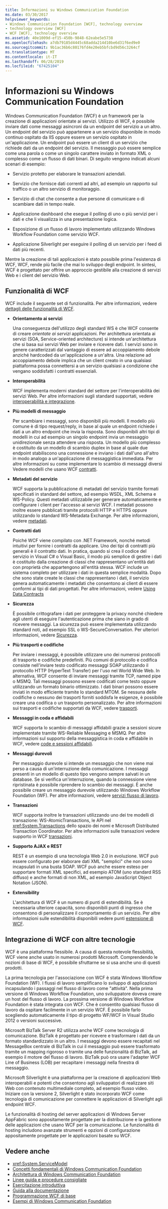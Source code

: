 ```yaml
---
title: Informazioni su Windows Communication Foundation
ms.date: 03/30/2017
helpviewer_keywords:
- Windows Communication Foundation [WCF], technology overview
- technology overview [WCF]
- WCF [WCF], technology overview
ms.assetid: 40e1009d-ef15-450b-9848-62eabe5e5738
ms.openlocfilehash: a7db79185d4445c68adda214d10be6d31f6ed9e0
ms.sourcegitcommit: 9b1ac36b6c80176fd4e20eb5bfcbd9d56c3264cf
ms.translationtype: MT
ms.contentlocale: it-IT
ms.lasthandoff: 06/28/2019
ms.locfileid: "67425104"
---
```

# <a name="what-is-windows-communication-foundation"></a>Informazioni su Windows Communication Foundation
Windows Communication Foundation (WCF) è un framework per la creazione di applicazioni orientate ai servizi. Utilizzo di WCF, è possibile inviare dati come messaggi asincroni da un endpoint del servizio a un altro. Un endpoint del servizio può appartenere a un servizio disponibile in modo continuo ospitato da IIS oppure essere un servizio ospitato in un'applicazione. Un endpoint può essere un client di un servizio che richiede dati da un endpoint del servizio. Il messaggio può essere semplice come una parola o come un singolo carattere inviato in formato XML o complesso come un flusso di dati binari. Di seguito vengono indicati alcuni scenari di esempio:

- Servizio protetto per elaborare le transazioni aziendali.

- Servizio che fornisce dati correnti ad altri, ad esempio un rapporto sul traffico o un altro servizio di monitoraggio.

- Servizio di chat che consente a due persone di comunicare o di scambiare dati in tempo reale.

- Applicazione dashboard che esegue il polling di uno o più servizi per i dati e che li visualizza in una presentazione logica.

- Esposizione di un flusso di lavoro implementato utilizzando Windows Workflow Foundation come servizio WCF.

- Applicazione Silverlight per eseguire il polling di un servizio per i feed di dati più recenti.

Mentre la creazione di tali applicazioni è stato possibile prima l'esistenza di WCF, WCF, rende più facile che mai lo sviluppo degli endpoint. In sintesi, WCF è progettato per offrire un approccio gestibile alla creazione di servizi Web e i client del servizio Web.

## <a name="features-of-wcf"></a>Funzionalità di WCF

WCF include il seguente set di funzionalità. Per altre informazioni, vedere [dettagli delle funzionalità di WCF](../../../docs/framework/wcf/feature-details/index.md).

- **Orientamento ai servizi**

     Una conseguenza dell'utilizzo degli standard WS è che WCF consente di creare *orientate ai servizi* applicazioni. Per architettura orientata ai servizi (SOA, Service-oriented architecture) si intende un'architettura che si basa sui servizi Web per inviare e ricevere dati. I servizi sono in genere caratterizzati dal vantaggio di essere ad accoppiamento debole anziché hardcoded da un'applicazione a un'altra. Una relazione ad accoppiamento debole implica che un client creato in una qualsiasi piattaforma possa connettersi a un servizio qualsiasi a condizione che vengano soddisfatti i contratti essenziali.

- **Interoperabilità**

     WCF implementa moderni standard del settore per l'interoperabilità dei servizi Web. Per altre informazioni sugli standard supportati, vedere [interoperabilità e integrazione](../../../docs/framework/wcf/feature-details/interoperability-and-integration.md).

- **Più modelli di messaggio**

     Per scambiare i messaggi, sono disponibili più modelli. Il modello più comune è di tipo request/reply, in base al quale un endpoint richiede i dati a un altro endpoint che invia la risposta. Sono disponibili altri tipi di modelli in cui ad esempio un singolo endpoint invia un messaggio unidirezionale senza attendere una risposta. Un modello più complesso è costituito da un modello di scambio duplex in base al quale due endpoint stabiliscono una connessione e inviano i dati dall'uno all'altro in modo analogo a un'applicazione di messaggistica immediata. Per altre informazioni su come implementare lo scambio di messaggi diversi Vedere modelli che usano WCF [contratti](../../../docs/framework/wcf/feature-details/contracts.md).

- **Metadati del servizio**

     WCF supporta la pubblicazione di metadati del servizio tramite formati specificati in standard del settore, ad esempio WSDL, XML Schema e WS-Policy. Questi metadati utilizzabile per generare automaticamente e configurare i client per l'accesso ai servizi WCF. I metadati possono inoltre essere pubblicati tramite protocolli HTTP e HTTPS oppure utilizzando lo standard WS-Metadata Exchange. Per altre informazioni, vedere [metadati](../../../docs/framework/wcf/feature-details/metadata.md).

- **Contratti dati**

     Poiché WCF viene compilato con .NET Framework, nonché metodi intuitivi per fornire i contratti da applicare. Uno dei tipi di contratti più generali è il contratto dati. In pratica, quando si crea il codice del servizio in Visual C# o Visual Basic, il modo più semplice di gestire i dati è costituito dalla creazione di classi che rappresentano un'entità dati con proprietà che appartengono all'entità stessa. WCF include un sistema completo per utilizzare i dati in questa semplice modalità. Dopo che sono state create le classi che rappresentano i dati, il servizio genera automaticamente i metadati che consentono ai client di essere conformi ai tipi di dati progettati. Per altre informazioni, vedere [Using Data Contracts](../../../docs/framework/wcf/feature-details/using-data-contracts.md)

- **Sicurezza**

     È possibile crittografare i dati per proteggere la privacy nonché chiedere agli utenti di eseguire l'autenticazione prima che siano in grado di ricevere messaggi. La sicurezza può essere implementata utilizzando standard noti, ad esempio SSL o WS-SecureConversation. Per ulteriori informazioni, vedere [Sicurezza](../../../docs/framework/wcf/feature-details/security.md).

- **Più trasporti e codifiche**

     Per inviare i messaggi, è possibile utilizzare uno dei numerosi protocolli di trasporto e codifiche predefiniti. Più comuni di protocollo e codifica consiste nell'inviare testo codificato messaggi SOAP utilizzando il protocollo HTTP (HyperText Transfer) per l'uso nel World Wide Web. In alternativa, WCF consente di inviare messaggi tramite TCP, named pipe o MSMQ. Tali messaggi possono essere codificati come testo oppure utilizzando un formato binario ottimizzato.  I dati binari possono essere inviati in modo efficiente tramite lo standard MTOM. Se nessuna delle codifiche o nessuno dei trasporti forniti soddisfa le esigenze, è possibile creare una codifica o un trasporto personalizzato. Per altre informazioni sui trasporti e codifiche supportati da WCF, vedere [trasporti](../../../docs/framework/wcf/feature-details/transports.md).

- **Messaggi in coda e affidabili**

     WCF supporta lo scambio di messaggi affidabili grazie a sessioni sicure implementate tramite WS-Reliable Messaging e MSMQ. Per altre informazioni sul supporto della messaggistica in coda e affidabile in WCF, vedere [code e sessioni affidabili](../../../docs/framework/wcf/feature-details/queues-and-reliable-sessions.md).

- **Messaggi durevoli**

     Per messaggio durevole si intende un messaggio che non viene mai perso a causa di un'interruzione della comunicazione. I messaggi presenti in un modello di questo tipo vengono sempre salvati in un database. Se si verifica un'interruzione, quando la connessione viene ripristinata è possibile riprendere lo scambio dei messaggi. È anche possibile creare un messaggio durevole utilizzando Windows Workflow Foundation (WF). Per altre informazioni, vedere [servizi flusso di lavoro](../../../docs/framework/wcf/feature-details/workflow-services.md).

- **Transazioni**

     WCF supporta inoltre le transazioni utilizzando uno dei tre modelli di transazione: WS-AtomicTransactions, le API nel <xref:System.Transactions> dello spazio dei nomi e Microsoft Distributed Transaction Coordinator. Per altre informazioni sulle transazioni vedere supporto in WCF [transazioni](../../../docs/framework/wcf/feature-details/transactions-in-wcf.md).

- **Supporto AJAX e REST**

     REST è un esempio di una tecnologia Web 2.0 in evoluzione. WCF può essere configurato per elaborare dati XML "semplici" che non sono incapsulati in una busta SOAP. WCF può anche essere esteso per supportare formati XML specifici, ad esempio ATOM (uno standard RSS diffuso) e anche formati di non XML, ad esempio JavaScript Object Notation (JSON).

- **Extensibility**

     L'architettura di WCF è un numero di punti di estendibilità. Se è necessaria ulteriore capacità, sono disponibili punti di ingresso che consentono di personalizzare il comportamento di un servizio. Per altre informazioni sulle estendibilità disponibili vedere punti [estensione di WCF](../../../docs/framework/wcf/extending/index.md).

## <a name="wcf-integration-with-other-microsoft-technologies"></a>Integrazione di WCF con altre tecnologie

WCF è una piattaforma flessibile. A causa di questa notevole flessibilità, WCF viene anche usato in numerosi prodotti Microsoft. Comprendendo le nozioni di base di WCF, è possibile sfruttarne se si usa anche uno di questi prodotti.

La prima tecnologia per l'associazione con WCF è stata Windows Workflow Foundation (WF). I flussi di lavoro semplificano lo sviluppo di applicazioni incapsulando i passaggi nel flusso di lavoro come "attività". Nella prima versione di Windows Workflow Foundation, uno sviluppatore doveva creare un host del flusso di lavoro. La prossima versione di Windows Workflow Foundation è stata integrata con WCF. Che è consentito qualsiasi flusso di lavoro da ospitare facilmente in un servizio WCF. È possibile farlo scegliendo automaticamente il tipo di progetto WF/WCF in Visual Studio 2012 o versioni successive.

Microsoft BizTalk Server R2 utilizza anche WCF come tecnologia di comunicazione. BizTalk è progettato per ricevere e trasformare i dati da un formato standardizzato in un altro. I messaggi devono essere recapitati nel MessageBox centrale di BizTalk in cui il messaggio può essere trasformato tramite un mapping rigoroso o tramite una delle funzionalità di BizTalk, ad esempio il motore del flusso di lavoro. BizTalk può ora usare l'adapter WCF Line of Business (LOB) per recapitare i messaggi nella finestra di messaggio.

Microsoft Silverlight è una piattaforma per la creazione di applicazioni Web interoperabili e potenti che consentono agli sviluppatori di realizzare siti Web con contenuto multimediale completo, ad esempio flusso video. Iniziare con la versione 2, Silverlight è stato incorporato WCF come tecnologia di comunicazione per connettere le applicazioni di Silverlight agli endpoint WCF.

Le funzionalità di hosting del server applicazioni di Windows Server AppFabric sono appositamente progettate per la distribuzione e la gestione delle applicazioni che usano WCF per la comunicazione. Le funzionalità di hosting includono avanzate strumenti e opzioni di configurazione appositamente progettate per le applicazioni basate su WCF.

## <a name="see-also"></a>Vedere anche

- <xref:System.ServiceModel>
- [Concetti fondamentali di Windows Communication Foundation](../../../docs/framework/wcf/fundamental-concepts.md)
- [Architettura di Windows Communication Foundation](../../../docs/framework/wcf/architecture.md)
- [Linee guida e procedure consigliate](../../../docs/framework/wcf/guidelines-and-best-practices.md)
- [Esercitazione introduttiva](../../../docs/framework/wcf/getting-started-tutorial.md)
- [Guida alla documentazione](../../../docs/framework/wcf/guide-to-the-documentation.md)
- [Programmazione WCF di base](../../../docs/framework/wcf/basic-wcf-programming.md)
- [Esempi di Windows Communication Foundation](https://docs.microsoft.com/previous-versions/dotnet/netframework-3.5/ms751514%28v=vs.90%29)
